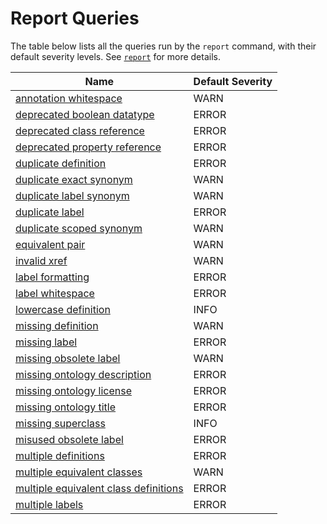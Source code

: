 # Report Queries

The table below lists all the queries run by the `report` command,
with their default severity levels.
See [`report`](../report) for more details.

| Name  | Default Severity  
|-------|-------------------
| [annotation whitespace](annotation_whitespace)  | WARN
| [deprecated boolean datatype](deprecated_boolean_datatype)  | ERROR
| [deprecated class reference](deprecated_class_reference)  | ERROR
| [deprecated property reference](deprecated_property_reference)  | ERROR
| [duplicate definition](duplicate_definition)  | ERROR
| [duplicate exact synonym](duplicate_exact_synonym)  | WARN
| [duplicate label synonym](duplicate_label_synonym)  | WARN
| [duplicate label](duplicate_label)  | ERROR
| [duplicate scoped synonym](duplicate_scoped_synonym)  | WARN
| [equivalent pair](equivalent_pair)  | WARN
| [invalid xref](invalid_xref)  | WARN
| [label formatting](label_formatting)  | ERROR
| [label whitespace](label_whitespace)  | ERROR
| [lowercase definition](lowercase_definition)  | INFO
| [missing definition](missing_definition)  | WARN
| [missing label](missing_label)  | ERROR
| [missing obsolete label](missing_obsolete_label)  | WARN
| [missing ontology description](missing_ontology_description)  | ERROR
| [missing ontology license](missing_ontology_license)  | ERROR
| [missing ontology title](missing_ontology_title)  | ERROR
| [missing superclass](missing_superclass)  | INFO
| [misused obsolete label](misused_obsolete_label)  | ERROR
| [multiple definitions](multiple_definitions)  | ERROR
| [multiple equivalent classes](multiple_equivalent_classes)  | WARN
| [multiple equivalent class definitions](multiple_equivalent_class_definitions)  | ERROR
| [multiple labels](multiple_labels)  | ERROR

